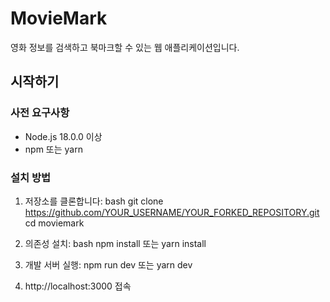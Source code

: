 # MovieMark

영화 정보를 검색하고 북마크할 수 있는 웹 애플리케이션입니다.

## 시작하기

### 사전 요구사항

- Node.js 18.0.0 이상
- npm 또는 yarn

### 설치 방법

1. 저장소를 클론합니다:
bash
git clone https://github.com/YOUR_USERNAME/YOUR_FORKED_REPOSITORY.git
cd moviemark

2. 의존성 설치:
bash
npm install
또는
yarn install

3. 개발 서버 실행:
npm run dev
또는
yarn dev

4. http://localhost:3000 접속